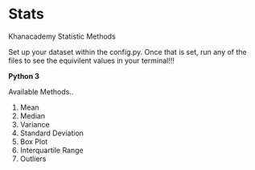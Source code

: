 # Stats
Khanacademy Statistic Methods

Set up your dataset within the config.py. Once that is set, run any of the files to see the equivilent values in your terminal!!!

**Python 3**

Available Methods..

1. Mean
2. Median
3. Variance
4. Standard Deviation
5. Box Plot
6. Interquartile Range
7. Outliers

